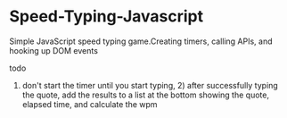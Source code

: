 # Speed-Typing-Javascript
Simple JavaScript speed typing game.Creating timers, calling APIs, and hooking up DOM events

todo
1) don't start the timer until you start typing, 2) after successfully typing the quote, add the results to a list at the bottom showing the quote, elapsed time, and calculate the wpm

